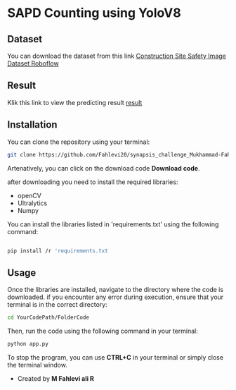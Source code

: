 # SAPD Counting using YoloV8

## Dataset
You can download the dataset from this link [Construction Site Safety Image Dataset Roboflow](https://www.kaggle.com/datasets/snehilsanyal/construction-site-safety-image-dataset-roboflow)

## Result
Klik this link to view the predicting result [result](https://drive.google.com/file/d/1RgKy_INzmSV9VdRLds13iesmNN6En_FH/view?usp=sharing)
## Installation

You can clone the repository using your terminal:

```bash 
git clone https://github.com/Fahlevi20/synapsis_challenge_Mukhammad-Fahlevi-Ali-Rafsanjani.git
```

Artenatively, you can click on the download code **Download code**.

after downloading you need to install the required libraries:
- openCV
- Ultralytics
- Numpy

You can install the libraries listed in 'requirements.txt' using the following command:

```bash

pip install /r 'requirements.txt
```
## Usage

Once the libraries are installed, navigate to the directory where the code is downloaded. if you encounter any error during execution, ensure that your terminal is in the correct directory:
```bash
cd YourCodePath/FolderCode
```
Then, run the code using the following command in your terminal:

```bash
python app.py
```

To stop the program, you can use **CTRL+C** in your terminal or simply close the terminal window.

- Created by **M Fahlevi ali R**
